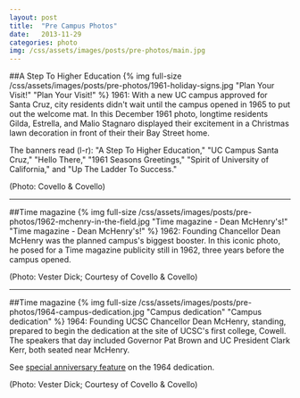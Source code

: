 ```yaml
---
layout: post
title:  "Pre Campus Photos"
date:   2013-11-29
categories: photo
img: /css/assets/images/posts/pre-photos/main.jpg
---
```


##A Step To Higher Education
{% img full-size /css/assets/images/posts/pre-photos/1961-holiday-signs.jpg "Plan Your Visit!" "Plan Your Visit!" %}
1961: With a new UC campus approved for Santa Cruz, city residents didn't wait until the campus opened in 1965 to put out the welcome mat. In this December 1961 photo, longtime residents Gilda, Estrella, and Malio Stagnaro displayed their excitement in a Christmas lawn decoration in front of their their Bay Street home.

The banners read (l-r): "A Step To Higher Education," "UC Campus Santa Cruz," "Hello There," "1961 Seasons Greetings," "Spirit of University of California," and "Up The Ladder To Success."

(Photo: Covello & Covello)

***

##Time magazine
{% img full-size /css/assets/images/posts/pre-photos/1962-mchenry-in-the-field.jpg  "Time magazine - Dean McHenry's!" "Time magazine - Dean McHenry's!" %}
1962: Founding Chancellor Dean McHenry was the planned campus's biggest booster. In this iconic photo, he posed for a Time magazine publicity still in 1962, three years before the campus opened.

(Photo: Vester Dick; Courtesy of Covello & Covello)

***

##Time magazine
{% img full-size /css/assets/images/posts/pre-photos/1964-campus-dedication.jpg  "Campus dedication" "Campus dedication" %}
1964: Founding UCSC Chancellor Dean McHenry, standing, prepared to begin the dedication at the site of UCSC's first college, Cowell. The speakers that day included Governor Pat Brown and UC President Clark Kerr, both seated near McHenry.

See [special anniversary feature](http://50years.ucsc.edu/dedication/) on the 1964 dedication.

(Photo: Vester Dick; Courtesy of Covello & Covello)